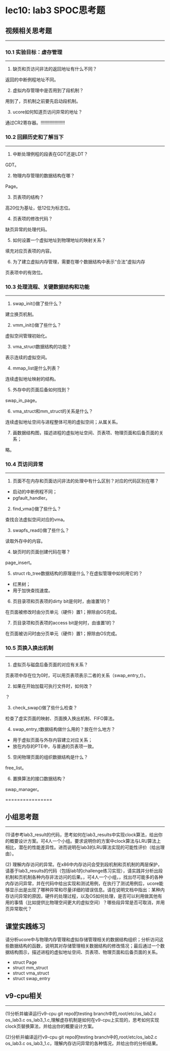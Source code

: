 # lec10: lab3 SPOC思考题

## 视频相关思考题
---
### 10.1 实验目标：虚存管理
---

1. 缺页和页访问非法的返回地址有什么不同？

返回的中断例程地址不同。

2. 虚拟内存管理中是否用到了段机制？

用到了，页机制之前要先启动段机制。

3. ucore如何知道页访问异常的地址？

通过CR2寄存器。!!!!!!!!!!!!!!!!!!!


### 10.2 回顾历史和了解当下
---

1. 中断处理例程的段表在GDT还是LDT？

GDT。

2. 物理内存管理的数据结构在哪？

Page。

3. 页表项的结构？

高20位为基址，低12位为标志位。

4. 页表项的修改代码？

缺页异常的处理代码。
 
5. 如何设置一个虚拟地址到物理地址的映射关系？

填充对应页表项的内容。
 
6. 为了建立虚拟内存管理，需要在哪个数据结构中表示“合法”虚拟内存

页表项中的有效位。
 
### 10.3 处理流程、关键数据结构和功能
---

1. swap_init()做了些什么？

建立换页机制。

2. vmm_init()做了些什么？

虚拟空间管理初始化。

3. vma_struct数据结构的功能？

表示连续的虚拟空间。

4. mmap_list是什么列表？

连续虚拟地址映射的结构。

5. 外存中的页面后备如何找到？

swap_in_page。

6. vma_struct和mm_struct的关系是什么？

连续虚拟地址空间与进程整体可用的虚拟空间；从属关系。

7. 画数据结构图，描述进程的虚拟地址空间、页表项、物理页面和后备页面的关系；

略。

### 10.4 页访问异常
---

1. 页面不在内存和页面访问非法的处理中有什么区别？对应的代码区别在哪？

- 启动的中断例程不同；
- pgfault_handler。

2. find_vma()做了些什么？

查找合法虚拟空间对应的vma。
 
3. swapfs_read()做了些什么？
 
读取外存中的内容。 
 
4. 缺页时的页面创建代码在哪？

page_insert。
 
5. struct rb_tree数据结构的原理是什么？在虚拟管理中如何用它的？

- 红黑树；
- 用于加快查找速度。
 
6. 页目录项和页表项的dirty bit是何时，由谁置1的？

在页面被修改时由分页单元（硬件）置1；擦除由OS完成。
 
7. 页目录项和页表项的access bit是何时，由谁置1的？

在页面被访问时由分页单元（硬件）置1；擦除由OS完成。

### 10.5 页换入换出机制
---

1. 虚拟页与磁盘后备页面的对应有关系？

页表项中存在位为0时，可以用页表项表示二者的关系（swap_entry_t）。
 
2. 如果在开始加载可执行文件时，如何改？

？
 
3. check_swap()做了些什么检查？

检查了虚实页面的映射、页面换入换出机制、FIFO算法。
 
4. swap_entry_t数据结构做什么用的？放在什么地方？

- 用于虚拟页面与外存内容建立对应关系；
- 放在内存的PTE中，与普通的页表项一致。
 
5. 空闲物理页面的组织数据结构是什么？

free_list。
 
6. 置换算法的接口数据结构？

swap_manager。

================


## 小组思考题
---
(1)请参考lab3_result的代码，思考如何在lab3_results中实现clock算法，给出你的概要设计方案。可4人一个小组。要求说明你的方案中clock算法与LRU算法上相比，潜在的性能差异性。进而说明在lab3的LRU算法实现的可能性评价（给出理由）。

(2) 理解内存访问的异常。在x86中内存访问会受到段机制和页机制的两层保护，请基于lab3_results的代码（包括lab1的challenge练习实现），请实践并分析出段机制和页机制各种内存非法访问的后果。，可4人一个小组，，找出尽可能多的各种内存访问异常，并在代码中给出实现和测试用例，在执行了测试用例后，ucore能够显示出是出现了哪种异常和尽量详细的错误信息。请在说明文档中指出：某种内存访问异常的原因，硬件的处理过程，以及OS如何处理，是否可以利用做其他有用的事情（比如提供比物理空间更大的虚拟空间）？哪些段异常是否可取消，并用页异常取代？

## 课堂实践练习

请分析ucore中与物理内存管理和虚拟存储管理相关的数据结构组织；分析访问这些数据结构的函数，说明其对存储管理相关数据结构的修改情况；最后通过一个数据结构图示，描述进程的虚拟地址空间、页表项、物理页面和后备页面的关系。

 * struct Page
 * struct mm_struct
 * struct vma_struct
 * struct swap_entry

## v9-cpu相关
---
(1)分析并编译运行v9-cpu git repo的testing branch中的,root/etc/os_lab2.c os_lab3.c os_lab3_1.c,理解虚存机制是如何在v9-cpu上实现的，思考如何实现clock页替换算法，并给出你的概要设计方案。

(2)分析并编译运行v9-cpu git repo的testing branch中的,root/etc/os_lab2.c os_lab3.c os_lab3_1.c，理解内存访问异常的各种情况，并给出你的分析结果。
